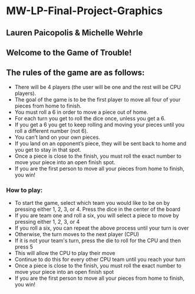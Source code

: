# MW-LP-Final-Project-Graphics

## Lauren Paicopolis & Michelle Wehrle

## Welcome to the Game of Trouble!
## The rules of the game are as follows: 
- There will be 4 players (the user will be one and the rest will be CPU players). 
- The goal of the game is to be the first player to move all four of your pieces from home to finish. 
- You must roll a 6 in order to move a piece out of home.
- For each turn you get to roll the dice once, unless you get a 6. 
- If you get a 6 you get to keep rolling and moving your pieces until you roll a different number (not 6).  
- You can’t land on your own pieces. 
- If you land on an opponent’s piece, they will be sent back to home and you get to stay in that spot. 
- Once a piece is close to the finish, you must roll the exact number to move your piece into an open finish spot.
- If you are the first person to move all your pieces from home to finish, you win!

### How to play:
- To start the game, select which team you would like to be on by pressing either 1, 2, 3, or 4. Press the dice in 
the center of the board 
- If you are team one and roll a six, you will select a piece to move by pressing either 1, 2, 3, or 4
- If you roll a six, you can repeat the above process until your turn is over 
- Otherwise, the turn moves to the next player (CPU)
- If it is not your team's turn, press the die to roll for the CPU and then press 5 
- This will allow the CPU to play their move
- Continue to do this for every other CPU team until you reach your turn
- Once a piece is close to the finish, you must roll the exact number to move your piece into an open finish spot
- If you are the first person to move all your pieces from home to finish, you win!
